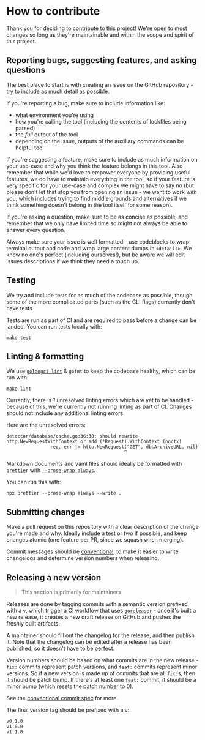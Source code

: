 # How to contribute

Thank you for deciding to contribute to this project! We're open to most changes
so long as they're maintainable and within the scope and spirit of this project.

## Reporting bugs, suggesting features, and asking questions

The best place to start is with creating an issue on the GitHub repository - try
to include as much detail as possible.

If you're reporting a bug, make sure to include information like:

- what environment you're using
- how you're calling the tool (including the contents of lockfiles being parsed)
- the _full_ output of the tool
- depending on the issue, outputs of the auxiliary commands can be helpful too

If you're suggesting a feature, make sure to include as much information on your
use-case and why you think the feature belongs in this tool. Also remember that
while we'd love to empower everyone by providing useful features, we do have to
maintain everything in the tool, so if your feature is very specific for your
use-case and complex we might have to say no (but please don't let that stop you
from opening an issue - we want to work _with_ you, which includes trying to
find middle grounds and alternatives if we think something doesn't belong in the
tool itself for some reason).

If you're asking a question, make sure to be as concise as possible, and
remember that we only have limited time so might not always be able to answer
every question.

Always make sure your issue is well formatted - use codeblocks to wrap terminal
output and code and wrap large content dumps in `<details>`. We know no one's
perfect (including ourselves!), but be aware we will edit issues descriptions if
we think they need a touch up.

## Testing

We try and include tests for as much of the codebase as possible, though some of
the more complicated parts (such as the CLI flags) currently don't have tests.

Tests are run as part of CI and are required to pass before a change can be
landed. You can run tests locally with:

```shell
make test
```

## Linting & formatting

We use [`golangci-lint`](https://github.com/golangci/golangci-lint) & `gofmt` to
keep the codebase healthy, which can be run with:

```shell
make lint
```

Currently, there is _1_ unresolved linting errors which are yet to be handled -
because of this, we're currently not running linting as part of CI. Changes
should not include any additional linting errors.

Here are the unresolved errors:

```
detector/database/cache.go:36:30: should rewrite http.NewRequestWithContext or add (*Request).WithContext (noctx)
                req, err := http.NewRequest("GET", db.ArchiveURL, nil)
                                           ^
```

Markdown documents and yaml files should ideally be formatted with
[`prettier`](https://prettier.io/) with
[`--prose-wrap always`](https://prettier.io/).

You can run this with:

```shell
npx prettier --prose-wrap always --write .
```

## Submitting changes

Make a pull request on this repository with a clear description of the change
you're made and why. Ideally include a test or two if possible, and keep changes
atomic (one feature per PR, since we squash when merging).

Commit messages should be
[conventional](https://www.conventionalcommits.org/en/v1.0.0/), to make it
easier to write changelogs and determine version numbers when releasing.

## Releasing a new version

> This section is primarily for maintainers

Releases are done by tagging commits with a semantic version prefixed with a
`v`, which trigger a CI workflow that uses
[`goreleaser`](https://goreleaser.com/) - once it's built a new release, it
creates a new draft release on GitHub and pushes the freshly built artifacts.

A maintainer should fill out the changelog for the release, and then publish it.
Note that the changelog can be edited after a release has been published, so it
doesn't have to be perfect.

Version numbers should be based on what commits are in the new release - `fix:`
commits represent patch versions, and `feat:` commits represent minor versions.
So if a new version is made up of commits that are all `fix:`s, then it should
be patch bump. If there's at least one `feat:` commit, it should be a minor bump
(which resets the patch number to 0).

See the
[conventional commit spec](https://www.conventionalcommits.org/en/v1.0.0/) for
more.

The final version tag should be prefixed with a `v`:

```
v0.1.0
v1.0.0
v1.1.0
```
